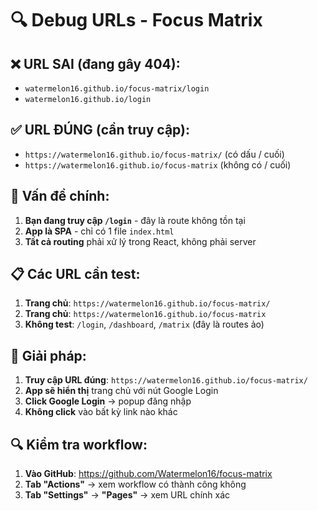 # 🔍 Debug URLs - Focus Matrix

## ❌ **URL SAI** (đang gây 404):
- `watermelon16.github.io/focus-matrix/login` 
- `watermelon16.github.io/login`

## ✅ **URL ĐÚNG** (cần truy cập):
- `https://watermelon16.github.io/focus-matrix/` (có dấu / cuối)
- `https://watermelon16.github.io/focus-matrix` (không có / cuối)

## 🔧 **Vấn đề chính:**

1. **Bạn đang truy cập `/login`** - đây là route không tồn tại
2. **App là SPA** - chỉ có 1 file `index.html`
3. **Tất cả routing** phải xử lý trong React, không phải server

## 📋 **Các URL cần test:**

1. **Trang chủ**: `https://watermelon16.github.io/focus-matrix/`
2. **Trang chủ**: `https://watermelon16.github.io/focus-matrix`
3. **Không test**: `/login`, `/dashboard`, `/matrix` (đây là routes ảo)

## 🚀 **Giải pháp:**

1. **Truy cập URL đúng**: `https://watermelon16.github.io/focus-matrix/`
2. **App sẽ hiển thị** trang chủ với nút Google Login
3. **Click Google Login** → popup đăng nhập
4. **Không click** vào bất kỳ link nào khác

## 🔍 **Kiểm tra workflow:**

1. **Vào GitHub**: https://github.com/Watermelon16/focus-matrix
2. **Tab "Actions"** → xem workflow có thành công không
3. **Tab "Settings"** → **"Pages"** → xem URL chính xác
